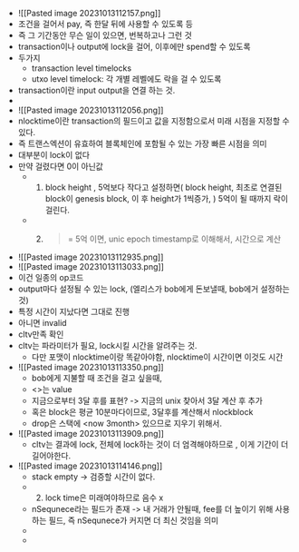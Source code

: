 * ![[Pasted image 20231013112157.png]]
* 조건을 걸어서 pay, 즉 한달 뒤에 사용할 수 있도록 등
* 즉 그 기간동안 무슨 일이 있으면, 번복하고나 그런 것
* transaction이나 output에 lock을 걸어, 이후에만 spend할 수 있도록
* 두가지
	* transaction level timelocks
	* utxo level timelock: 각 개별 레벨에도 락을 걸 수 있도록
* transaction이란 input output을 연결 하는 것.
* 
* ![[Pasted image 20231013112056.png]]
* nlocktime이란 transaction의 필드이고 값을 지정함으로서 미래 시점을 지정할 수 있다.
* 즉 트랜스엑션이 유효하여 블록체인에 포함될 수 있는 가장 빠른 시점을 의미
* 대부분이 lock이 없다
* 만약 걸렸다면 0이 아닌값
	* 1. block height , 5억보다 작다고 설정하면( block height, 최초로 연결된 block이 genesis block, 이 후 height가 1씩증가, ) 5억이 될 때까지 락이 걸린다.
	* 2. >= 5억 이면, unic epoch timestamp로 이해해서, 시간으로 계산
* ![[Pasted image 20231013112935.png]]
* ![[Pasted image 20231013113033.png]]
* 이건 일종의 op코드
* output마다 설정될 수 있는 lock, (엘리스가 bob에게 돈보낼때, bob에거 설정하는 것)
* 특정 시간이 지났다면 그대로 진행
* 아니면 invalid
* cltv만족 확인
* cltv는 파라미터가 필요,  lock시킬 시간을 알려주는 것.
	* 다만 포맷이 nlocktime이랑 똑같아야함, nlocktime이 시간이면 이것도 시간
* ![[Pasted image 20231013113350.png]]
	* bob에게 지불할 때 조건을 걸고 싶을때,
	* <>는 value
	* 지금으로부터 3달 후를 표현? -> 지금의 unix 찾아서 3달 계산 후 추가
	* 혹은 block은 평균 10분마다이므로, 3달후를 계산해서 nlockblock
	* drop은 스택에 \<now 3month> 있으므로 지우기 위해서.
* ![[Pasted image 20231013113909.png]]
	* cltv는 결과에 lock, 전체에 lock하는 것이 더 엄격해야하므로 , 이게 기간이 더 길어야한다.
* ![[Pasted image 20231013114146.png]]
	* stack empty -> 검증할 시간이 없다.
	* 2. lock time은 미래여야하므로 음수 x
	* nSequnece라는 필드가 존재 -> 내 거래가 안될때, fee를 더 높이기 위해 사용하는 필드, 즉 nSequnece가 커지면 더 최신 것임을 의미
	* 
	* 